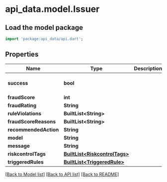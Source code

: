 # api_data.model.Issuer

## Load the model package
```dart
import 'package:api_data/api.dart';
```

## Properties
Name | Type | Description | Notes
------------ | ------------- | ------------- | -------------
**success** | **bool** |  | [optional] [default to false]
**fraudScore** | **int** |  | [optional] 
**fraudRating** | **String** |  | [optional] 
**ruleViolations** | **BuiltList&lt;String&gt;** |  | [optional] 
**fraudScoreReasons** | **BuiltList&lt;String&gt;** |  | [optional] 
**recommendedAction** | **String** |  | [optional] 
**model** | **String** |  | [optional] 
**message** | **String** |  | [optional] 
**riskcontrolTags** | [**BuiltList&lt;RiskcontrolTags&gt;**](RiskcontrolTags.md) |  | [optional] 
**triggeredRules** | [**BuiltList&lt;TriggeredRule&gt;**](TriggeredRule.md) |  | [optional] 

[[Back to Model list]](../README.md#documentation-for-models) [[Back to API list]](../README.md#documentation-for-api-endpoints) [[Back to README]](../README.md)


